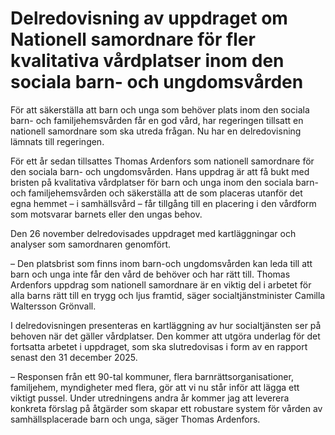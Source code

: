 # Delredovisning av uppdraget om Nationell samordnare för fler kvalitativa vårdplatser inom den sociala barn- och ungdomsvården

För att säkerställa att barn och unga som behöver plats inom den sociala barn- och familjehemsvården får en god vård, har regeringen tillsatt en nationell samordnare som ska utreda frågan. Nu har en delredovisning lämnats till regeringen.

För ett år sedan tillsattes Thomas Ardenfors som nationell samordnare för den sociala barn- och ungdomsvården. Hans uppdrag är att få bukt med bristen på kvalitativa vårdplatser för barn och unga inom den sociala barn- och familjehemsvården och säkerställa att de som placeras utanför det egna hemmet – i samhällsvård – får tillgång till en placering i den vårdform som motsvarar barnets eller den ungas behov.

Den 26 november delredovisades uppdraget med kartläggningar och analyser som samordnaren genomfört.

– Den platsbrist som finns inom barn-och ungdomsvården kan leda till att barn och unga inte får den vård de behöver och har rätt till. Thomas Ardenfors uppdrag som nationell samordnare är en viktig del i arbetet för alla barns rätt till en trygg och ljus framtid, säger socialtjänstminister Camilla Waltersson Grönvall.

I delredovisningen presenteras en kartläggning av hur socialtjänsten ser på behoven när det gäller vårdplatser. Den kommer att utgöra underlag för det fortsatta arbetet i uppdraget, som ska slutredovisas i form av en rapport senast den 31 december 2025.

– Responsen från ett 90-tal kommuner, flera barnrättsorganisationer, familjehem, myndigheter med flera, gör att vi nu står inför att lägga ett viktigt pussel. Under utredningens andra år kommer jag att leverera konkreta förslag på åtgärder som skapar ett robustare system för vården av samhällsplacerade barn och unga, säger Thomas Ardenfors.
